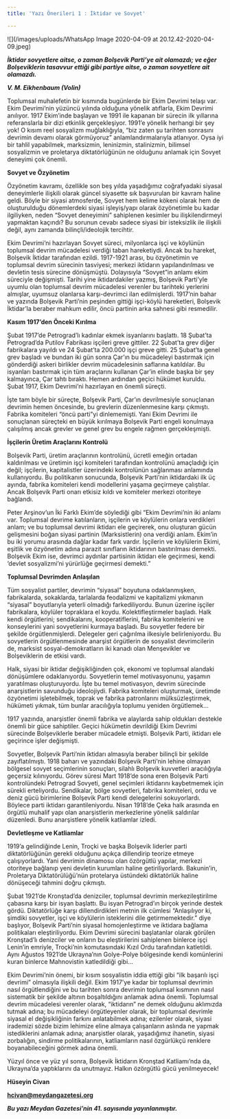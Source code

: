 ```yaml
---
title: 'Yazı Önerileri 1 : İktidar ve Sovyet'

---
```

![](/images/uploads/WhatsApp Image 2020-04-09 at 20.12.42-2020-04-09.jpeg)

**_İktidar sovyetlere aitse, o zaman Bolşevik Parti’ye ait olamazdı; ve eğer Bolşeviklerin tasavvur ettiği gibi partiye aitse, o zaman sovyetlere ait olamazdı._**

**_V. M. Eikhenbaum (Volin)_**

Toplumsal muhalefetin bir kısmında bugünlerde bir Ekim Devrimi telaşı var. Ekim Devrimi’nin yüzüncü yılında olduğuna yönelik atıflarla, Ekim Devrimi anılıyor. 1917 Ekim’inde başlayan ve 1991 ile kapanan bir sürecin ilk yıllarına referanslarla bir dizi etkinlik gerçekleşiyor. 1991’e yönelik herhangi bir şey yok! O kısım reel sosyalizm muğlaklığıyla, “biz zaten şu tarihten sonrasını devrimin devamı olarak görmüyoruz” anlamlandırmalarıyla atlanıyor. Oysa iyi bir tahlil yapabilmek, marksizmin, leninizmin, stalinizmin, bilimsel sosyalizmin ve proletarya diktatörlüğünün ne olduğunu anlamak için Sovyet deneyimi çok önemli.

**Sovyet ve Özyönetim**

Özyönetim kavramı, özellikle son beş yılda yaşadığımız coğrafyadaki siyasal deneyimlerle ilişkili olarak güncel siyasette sık başvurulan bir kavram haline geldi. Böyle bir siyasi atmosferde, Sovyet hem kelime kökeni olarak hem de oluşturulduğu dönemlerdeki siyasi işleyiş/yapı olarak özyönetimle bu kadar ilgiliyken, neden “Sovyet deneyimini” sahiplenen kesimler bu ilişkilendirmeyi yapmaktan kaçındı? Bu sorunun cevabı sadece siyasi bir isteksizlik ile ilişkili değil, aynı zamanda bilinçli/ideolojik tercihtir.

Ekim Devrimi’ni hazırlayan Sovyet süreci, milyonlarca işçi ve köylünün toplumsal devrim mücadelesi verdiği taban hareketiydi. Ancak bu hareket, Bolşevik İktidar tarafından ezildi. 1917-1921 arası, bu özyönetimin ve toplumsal devrim sürecinin tasviyesi; merkezi iktidarın yapılandırılması ve devletin tesis sürecine dönüşmüştü. Dolayısıyla “Sovyet”in anlamı ekim süreciyle değişmişti. Tarihi yine iktidardakiler yazmış, Bolşevik Parti’yle uyumlu olan toplumsal devrim mücadelesi verenler bu tarihteki yerlerini almışlar, uyumsuz olanlarsa karşı-devrimci ilan edilmişlerdi. 1917’nin bahar ve yazında Bolşevik Parti’nin peşinden gittiği işçi-köylü hareketleri, Bolşevik İktidar’la beraber mahkum edilir, öncü partinin arka sahnesi gibi resmedilir.

**Kasım 1917’den Önceki Kırılma**

Şubat 1917’de Petrograd’lı kadınlar ekmek isyanlarını başlattı. 18 Şubat’ta Petrograd’da Putilov Fabrikası işçileri greve gittiler. 22 Şubat’ta grev diğer fabrikalara yayıldı ve 24 Şubat’ta 200.000 işçi greve gitti. 25 Şubat’ta genel grev başladı ve bundan iki gün sonra Çar’ın bu mücadeleyi bastırmak için gönderdiği askeri birlikler devrim mücadelesinin saflarına katıldılar. Bu isyanları bastırmak için tüm araçlarını kullanan Çar’in elinde başka bir şey kalmayınca, Çar tahtı bıraktı. Hemen ardından geçici hükümet kuruldu. Şubat 1917, Ekim Devrimi’ni hazırlayan en önemli süreçti.

İşte tam böyle bir süreçte, Bolşevik Parti, Çar’ın devrilmesiyle sonuçlanan devrimin hemen öncesinde, bu grevlerin düzenlenmesine karşı çıkmıştı. Fabrika komiteleri “öncü parti”yi dinlememişti. Yani Ekim Devrimi ile sonuçlanan süreçteki en büyük kırılmaya Bolşevik Parti engeli konulmaya çalışılmış ancak grevler ve genel grev bu engele rağmen gerçekleşmişti.

**İşçilerin Üretim Araçlarını Kontrolü**

Bolşevik Parti, üretim araçlarının kontrolünü, ücretli emeğin ortadan kaldırılması ve üretimin işçi komiteleri tarafından kontrolünü amaçladığı için değil; işçilerin, kapitalistler üzerindeki kontrolünün sağlanması anlamında kullanıyordu. Bu politikanın sonucunda, Bolşevik Parti’nin iktidardaki ilk üç ayında, fabrika komiteleri kendi modellerini yaşama geçirmeye çalıştılar. Ancak Bolşevik Parti onarı etkisiz kıldı ve komiteler merkezi otoriteye bağlandı.

Peter Arşinov’un İki Farklı Ekim’de söylediği gibi “Ekim Devrimi’nin iki anlamı var. Toplumsal devrime katılanların, işçilerin ve köylülerin onlara verdikleri anlam; ve bu toplumsal devrimi iktidarı ele geçirerek, onu oluşturan gücün gelişmesini boğan siyasi partinin (Marksistlerin) ona verdiği anlam. Ekim’in bu iki yorumu arasında dağlar kadar fark vardır. İşçilerin ve köylülerin Ekimi, eşitlik ve özyönetim adına parazit sınıfların iktidarının bastırılması demekti. Bolşevik Ekim ise, devrimci aydınlar partisinin iktidarı ele geçirmesi, kendi ‘devlet sosyalizmi’ni yürürlüğe geçirmesi demekti.”

**Toplumsal Devrimden Anlaşılan**

Tüm sosyalist partiler, devrimin “siyasal” boyutuna odaklanmışken, fabrikalarda, sokaklarda, tarlalarda feodalizmi ve kapitalizmi yıkmanın “siyasal” boyutlarıyla yeterli olmadığı farkediliyordu. Bunun üzerine işçiler fabrikalara, köylüler topraklara el koydu. Kolektifleştirmeler başladı. Halk kendi örgütlerini; sendikalarını, kooperatiflerini, fabrika komitelerini ve konseylerini yani sovyetlerini kurmaya başladı. Bu sovyetler federe bir şekilde örgütlenmişlerdi. Delegeler geri çağırılma ilkesiyle belirleniyordu. Bu sovyetlerin örgütlenmesinde anarşist örgütlerin de sosyalist devrimcilerin de, marksist sosyal-demokratların iki kanadı olan Menşevikler ve Bolşeviklerin de etkisi vardı.

Halk, siyasi bir iktidar değişikliğinden çok, ekonomi ve toplumsal alandaki dönüşümlere odaklanıyordu. Sovyetlerin temel motivasyonunu, yaşamın yaratılması oluşturuyordu. İşte bu temel motivasyon, devrim sürecinde anarşistlerin savunduğu ideolojiydi. Fabrika komiteleri oluşturmak, üretimde özyönetimi işletebilmek, toprak ve fabrika patronlarını mülksüzleştirmek, hükümeti yıkmak, tüm bunlar aracılığıyla toplumu yeniden örgütlemek…

1917 yazında, anarşistler önemli fabrika ve alaylarda sahip oldukları destekle önemli bir güce sahiptiler. Geçici hükümetin devrildiği Ekim Devrimi sürecinde Bolşeviklerle beraber mücadele etmişti. Bolşevik Parti, iktidarı ele geçirince işler değişmişti.

Sovyetler, Bolşevik Parti’nin iktidarı almasıyla beraber bilinçli bir şekilde zayıflatılmıştı. 1918 baharı ve yazındaki Bolşevik Parti’nin lehine olmayan bölgesel sovyet seçimlerinin sonuçları, silahlı Bolşevik kuvvetleri aracılığıyla geçersiz kılınıyordu. Görev süresi Mart 1918’de sona eren Bolşevik Parti kontrolündeki Petrograd Sovyeti, genel seçimleri iktidarını kaybetmemek için sürekli erteliyordu. Sendikalar, bölge sovyetleri, fabrika komiteleri, ordu ve deniz gücü birimlerine Bolşevik Parti kendi delegelerini sokuyorlardı. Böylece parti iktidarı garantileniyordu. Nisan 1918’de Çeka halk arasında en örgütlü muhalif yapı olan anarşistlerin merkezlerine yönelik saldırılar düzenledi. Bunu anarşistlere yönelik katliamlar izledi.

**Devletleşme ve Katliamlar**

1919’a gelindiğinde Lenin, Troçki ve başka Bolşevik liderler parti diktatörlüğünün gerekli olduğunu açıkça dillendirip teorize etmeye çalışıyorlardı. Yani devrimin dinamosu olan özörgütlü yapılar, merkezi otoriteye bağlanıp yeni devletin kurumları haline getiriliyorlardı. Bakunin’in, Proletarya Diktatörülüğü’nün protelarya üstündeki diktatörlük haline dönüşeceği tahmini doğru çıkmıştı.

Şubat 1921’de Kronştad’da denizciler, toplumsal devrimin merkezileştirilme çabasına karşı bir isyan başlattı. Bu isyan Petrograd’ın birçok yerinde destek gördü. Diktatörlüğe karşı dillendirdikleri metnin ilk cümlesi “Anlaşılıyor ki, şimdiki sovyetler, işçi ve köylülerin isteklerini dile getirmemektedir.” diye başlıyor, Bolşevik Parti’nin siyasal homojenleştirme ve iktidara bağlama politikaları eleştiriliyordu. Ekim Devrimi sürecini başlatanlar olarak görülen Kronştad’lı denizciler ve onların bu eleştirilerini sahiplenen binlerce işçi Lenin’in emriyle, Troçki’nin komutasındaki Kızıl Ordu tarafından katletildi. Aynı Ağustos 1921’de Ukrayna’nın Golye-Polye bölgesinde kendi komünlerini kuran binlerce Mahnovistin katledildiği gibi…

Ekim Devrimi’nin önemi, bir kısım sosyalistin iddia ettiği gibi “ilk başarılı işçi devrimi” olmasıyla ilişkili değil. Ekim 1917’ye kadar bir toplumsal devrimin nasıl örgütlendiğini ve bu tarihten sonra devrimin toplumsal kısmının nasıl sistematik bir şekilde altının boşaltıldığını anlamak adına önemli. Toplumsal devrim mücadelesi verenler olarak, “iktidarın” ne demek olduğunu aklımızda tutmak adına; bu mücadeleyi örgütleyenler olarak, bir toplumsal devrimle siyasal el değişikliğinin farkını anlatabilmek adına; ezilenler olarak, siyasi irademizi sözde bizim lehimize eline almaya çalışanların aslında ne yapmak istediklerini anlamak adına; anarşistler olarak, yaşadığımız ihanetin, siyasi zorbalığın, sindirme politikalarının, katliamların nasıl özgürlükçü renklere boyanabileceğini görmek adına önemli.

Yüzyıl önce ve yüz yıl sonra, Bolşevik İktidarın Kronştad Katliamı’nda da, Ukrayna’da yaptıklarını da unutmayız. Halkın özörgütlü gücü yenilmeyecek!

**Hüseyin Civan**

**hcivan@meydangazetesi.org**

**_Bu yazı Meydan Gazetesi’nin 41. sayısında yayınlanmıştır._**